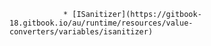                 * [ISanitizer](https://gitbook-18.gitbook.io/au/runtime/resources/value-converters/variables/isanitizer)
